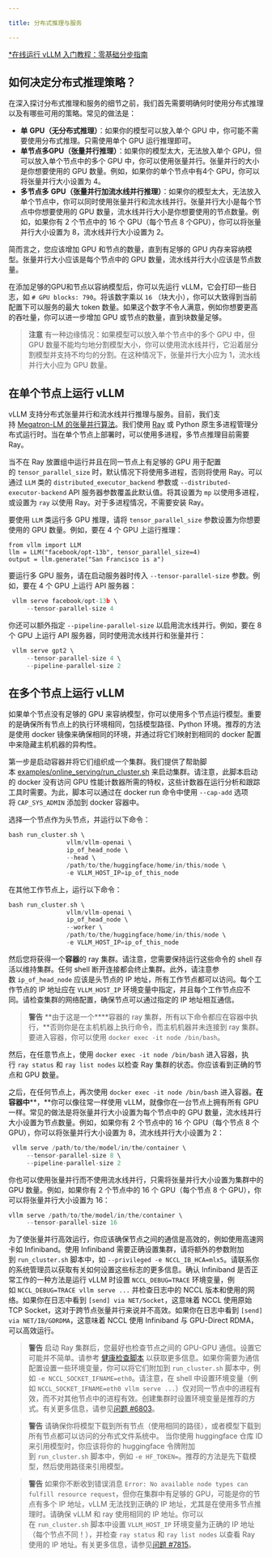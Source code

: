 ```yaml
---

title: 分布式推理与服务

---
```



[*在线运行 vLLM 入门教程：零基础分步指南](https://openbayes.com/console/public/tutorials/rXxb5fZFr29?utm_source=vLLM-CNdoc&utm_medium=vLLM-CNdoc-V1&utm_campaign=vLLM-CNdoc-V1-25ap)


## 如何决定分布式推理策略？

在深入探讨分布式推理和服务的细节之前，我们首先需要明确何时使用分布式推理以及有哪些可用的策略。常见的做法是：

* **单** **GPU（无分布式推理）**：如果你的模型可以放入单个 GPU 中，你可能不需要使用分布式推理。只需使用单个 GPU 运行推理即可。
* **单节点多GPU（张量并行推理）**：如果你的模型太大，无法放入单个 GPU，但可以放入单个节点中的多个 GPU 中，你可以使用张量并行。张量并行的大小是你想要使用的 GPU 数量。例如，如果你的单个节点中有4个 GPU，你可以将张量并行大小设置为 4。
* **多节点多** **GPU（张量并行加流水线并行推理）**：如果你的模型太大，无法放入单个节点中，你可以同时使用张量并行和流水线并行。张量并行大小是每个节点中你想要使用的 GPU 数量，流水线并行大小是你想要使用的节点数量。例如，如果你有 2 个节点中的 16 个 GPU（每个节点 8 个GPU），你可以将张量并行大小设置为 8，流水线并行大小设置为 2。


简而言之，您应该增加 GPU 和节点的数量，直到有足够的 GPU 内存来容纳模型。张量并行大小应该是每个节点中的 GPU 数量，流水线并行大小应该是节点数量。


在添加足够的GPU和节点以容纳模型后，你可以先运行 vLLM，它会打印一些日志，如 `# GPU blocks: 790`。将该数字乘以 `16` （块大小），你可以大致得到当前配置下可以服务的最大 token 数量。如果这个数字不令人满意，例如你想要更高的吞吐量，你可以进一步增加 GPU 或节点的数量，直到块数量足够。


>**注意**
>有一种边缘情况：如果模型可以放入单个节点中的多个 GPU 中，但 GPU 数量不能均匀地分割模型大小，你可以使用流水线并行，它沿着层分割模型并支持不均匀的分割。在这种情况下，张量并行大小应为 1，流水线并行大小应为 GPU 数量。
## 

## 在单个节点上运行 vLLM

vLLM 支持分布式张量并行和流水线并行推理与服务。目前，我们支持 [Megatron-LM 的张量并行算法](https://arxiv.org/pdf/1909.08053.pdf)。我们使用 [Ray](https://github.com/ray-project/ray) 或 Python 原生多进程管理分布式运行时。当在单个节点上部署时，可以使用多进程，多节点推理目前需要 Ray。


当不在 Ray 放置组中运行并且在同一节点上有足够的 GPU 用于配置的 `tensor_parallel_size` 时，默认情况下将使用多进程，否则将使用 Ray。可以通过 `LLM` 类的 `distributed_executor_backend` 参数或 `--distributed-executor-backend` API 服务器参数覆盖此默认值。将其设置为 `mp` 以使用多进程，或设置为 `ray` 以使用 Ray。对于多进程情况，不需要安装 Ray。


要使用 `LLM` 类运行多 GPU 推理，请将 `tensor_parallel_size` 参数设置为你想要使用的 GPU 数量。例如，要在 4 个 GPU 上运行推理：

```plain
from vllm import LLM
llm = LLM("facebook/opt-13b", tensor_parallel_size=4)
output = llm.generate("San Francisco is a")
```


要运行多 GPU 服务，请在启动服务器时传入 `--tensor-parallel-size` 参数。例如，要在 4 个 GPU 上运行 API 服务器：

```go
 vllm serve facebook/opt-13b \
     --tensor-parallel-size 4
```


你还可以额外指定 `--pipeline-parallel-size` 以启用流水线并行。例如，要在 8 个 GPU 上运行 API 服务器，同时使用流水线并行和张量并行：

```go
 vllm serve gpt2 \
     --tensor-parallel-size 4 \
     --pipeline-parallel-size 2
```


## 在多个节点上运行 vLLM

如果单个节点没有足够的 GPU 来容纳模型，你可以使用多个节点运行模型。重要的是确保所有节点上的执行环境相同，包括模型路径、Python 环境。推荐的方法是使用 docker 镜像来确保相同的环境，并通过将它们映射到相同的 docker 配置中来隐藏主机机器的异构性。


第一步是启动容器并将它们组织成一个集群。我们提供了帮助脚本 [examples/online_serving/run_cluster.sh](https://github.com/vllm-project/vllm/blob/main/examples/online_serving/run_cluster.sh) 来启动集群。请注意，此脚本启动的 docker 没有访问 GPU 性能计数器所需的特权，这些计数器在运行分析和跟踪工具时需要。为此，脚本可以通过在 docker run 命令中使用 `--cap-add` 选项将 `CAP_SYS_ADMIN` 添加到 docker 容器中。


选择一个节点作为头节点，并运行以下命令：

```go
bash run_cluster.sh \
                vllm/vllm-openai \
                ip_of_head_node \
                --head \
                /path/to/the/huggingface/home/in/this/node \
                -e VLLM_HOST_IP=ip_of_this_node
```


在其他工作节点上，运行以下命令：

```go
bash run_cluster.sh \
                vllm/vllm-openai \
                ip_of_head_node \
                --worker \
                /path/to/the/huggingface/home/in/this/node \
                -e VLLM_HOST_IP=ip_of_this_node
```


然后您将获得一个**容器**的 ray 集群。请注意，您需要保持运行这些命令的 shell 存活以维持集群。任何 shell 断开连接都会终止集群。此外，请注意参数 `ip_of_head_node` 应该是头节点的 IP 地址，所有工作节点都可以访问。每个工作节点的 IP 地址应在 `VLLM_HOST_IP` 环境变量中指定，并且每个工作节点应不同。请检查集群的网络配置，确保节点可以通过指定的 IP 地址相互通信。


>**警告**
>**由于这是一个****容器的 ray 集群，所有以下命令都应在容器中执行，**否则你是在主机机器上执行命令，而主机机器并未连接到 ray 集群。要进入容器，你可以使用 `docker exec -it node /bin/bash`。

然后，在任意节点上，使用 `docker exec -it node /bin/bash` 进入容器，执行 `ray status` 和 `ray list nodes` 以检查 Ray 集群的状态。你应该看到正确的节点和 GPU 数量。


之后，在任何节点上，再次使用 `docker exec -it node /bin/bash` 进入容器。**在容器中****，**你可以像往常一样使用 vLLM，就像你在一台节点上拥有所有 GPU 一样。常见的做法是将张量并行大小设置为每个节点中的 GPU 数量，流水线并行大小设置为节点数量。例如，如果你有 2 个节点中的 16 个 GPU（每个节点 8 个 GPU），你可以将张量并行大小设置为 8，流水线并行大小设置为 2：

```go
 vllm serve /path/to/the/model/in/the/container \
     --tensor-parallel-size 8 \
     --pipeline-parallel-size 2
```


你也可以使用张量并行而不使用流水线并行，只需将张量并行大小设置为集群中的 GPU 数量。例如，如果你有 2 个节点中的 16 个 GPU（每个节点 8 个 GPU），你可以将张量并行大小设置为 16：

```go
vllm serve /path/to/the/model/in/the/container \
     --tensor-parallel-size 16
```


为了使张量并行高效运行，你应该确保节点之间的通信是高效的，例如使用高速网卡如 Infiniband。使用 Infiniband 需要正确设置集群，请将额外的参数附加到 `run_cluster.sh` 脚本中，如 `--privileged -e NCCL_IB_HCA=mlx5`。请联系你的系统管理员以获取有关如何设置这些标志的更多信息。确认 Infiniband 是否正常工作的一种方法是运行 vLLM 时设置 `NCCL_DEBUG=TRACE` 环境变量，例如 `NCCL_DEBUG=TRACE vllm serve ...` 并检查日志中的 NCCL 版本和使用的网络。如果你在日志中看到 `[send] via NET/Socket`，这意味着 NCCL 使用原始 TCP Socket，这对于跨节点张量并行来说并不高效。如果你在日志中看到 `[send] via NET/IB/GDRDMA`，这意味着 NCCL 使用 Infiniband 与 GPU-Direct RDMA，可以高效运行。


>**警告**
>启动 Ray 集群后，您最好也检查节点之间的 GPU-GPU 通信。设置它可能并不简单。请参考 [健康检查脚本](https://docs.vllm.ai/en/latest/getting_started/troubleshooting.html#troubleshooting-incorrect-hardware-driver) 以获取更多信息。如果你需要为通信配置设置一些环境变量，你可以将它们附加到 `run_cluster.sh` 脚本中，例如 `-e NCCL_SOCKET_IFNAME=eth0`。请注意，在 shell 中设置环境变量（例如 `NCCL_SOCKET_IFNAME=eth0 vllm serve ...`）仅对同一节点中的进程有效，而不对其他节点中的进程有效。创建集群时设置环境变量是推荐的方式。有关更多信息，请参见[问题 #6803](https://github.com/vllm-project/vllm/issues/6803#)。

>**警告**
>请确保你将模型下载到所有节点（使用相同的路径），或者模型下载到所有节点都可以访问的分布式文件系统中。
>当你使用 huggingface 仓库 ID 来引用模型时，你应该将你的 huggingface 令牌附加到 `run_cluster.sh` 脚本中，例如 `-e HF_TOKEN=`。推荐的方法是先下载模型，然后使用路径来引用模型。

>**警告**
>如果你不断收到错误消息 `Error: No available node types can fulfill resource request`，但你在集群中有足够的 GPU，可能是你的节点有多个 IP 地址，vLLM 无法找到正确的 IP 地址，尤其是在使用多节点推理时。请确保 vLLM 和 ray 使用相同的 IP 地址。你可以在 `run_cluster.sh` 脚本中设置 `VLLM_HOST_IP` 环境变量为正确的 IP 地址（每个节点不同！），并检查 `ray status` 和 `ray list nodes` 以查看 Ray 使用的 IP 地址。有关更多信息，请参见[问题 #7815](https://github.com/vllm-project/vllm/issues/7815#)。

